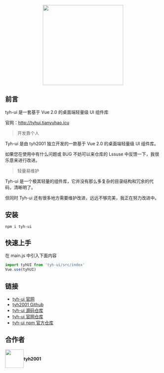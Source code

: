 <p align="center">
  <img height="260px" src="https://www.hualigs.cn/image/60c16782369ab.jpg">
</p>

## 前言

tyh-ui 是一套基于 Vue 2.0 的桌面端轻量级 UI 组件库

官网：http://tyhui.tianyuhao.icu

> 开发靠个人

Tyh-ui 是由 tyh2001 独立开发的一款基于 Vue 2.0 的桌面端轻量级 UI 组件库。

如果您在使用中有什么问题或 BUG 不妨可以来仓库的 Lssuse 中反馈一下，我很乐意来进行改进。

> 轻量易维护

Tyh-ui 是一个极其轻量的组件库，它并没有那么多复杂的目录结构和冗余的代码，清晰明了。

但同时 Tyh-ui 还有很多地方需要维护改进，远远不够完美，我正在努力改进中。

## 安装

```shell
npm i tyh-ui
```

## 快速上手

在 main.js 中引入下面内容

```js
import tyhUI from 'tyh-ui/src/index'
Vue.use(tyhUI)
```

## 链接

- [tyh-ui 官网](http://tyhui.tianyuhao.icu)
- [tyh2001 Github](https://github.com/Tyh2001)
- [tyh-ui 源码仓库](https://github.com/Tyh2001/tyh-ui)
- [tyh-ui 官网仓库](https://github.com/Tyh2001/tyh-ui-web)
- [tyh-ui npm 官方仓库](https://www.npmjs.com/package/tyh-ui)

## 合作者

<div style="display: flex; align-items: center;">
  <img style=" float: left;" height="60px" src="https://www.hualigs.cn/image/608132a6c15b2.jpg">
  <h4 style="display: inline-block;">tyh2001</h4>
</div>
